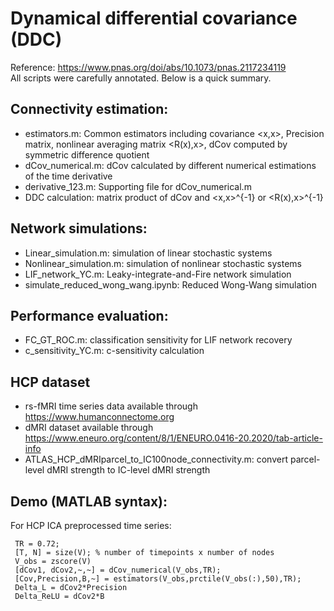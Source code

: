 # Dynamical differential covariance (DDC)
Reference: https://www.pnas.org/doi/abs/10.1073/pnas.2117234119  <br />
All scripts were carefully annotated. Below is a quick summary.
## Connectivity estimation:
  * estimators.m: Common estimators including covariance <x,x>, Precision matrix, nonlinear averaging matrix <R(x),x>, dCov computed by symmetric difference quotient 
  * dCov_numerical.m: dCov calculated by different numerical estimations of the time derivative
  * derivative_123.m: Supporting file for dCov_numerical.m
  * DDC calculation: matrix product of dCov and  <x,x>^{-1} or <R(x),x>^{-1}
## Network simulations:
  * Linear_simulation.m: simulation of linear stochastic systems
  * Nonlinear_simulation.m: simulation of nonlinear stochastic systems
  * LIF_network_YC.m: Leaky-integrate-and-Fire network simulation
  * simulate_reduced_wong_wang.ipynb: Reduced Wong-Wang simulation
## Performance evaluation: 
* FC_GT_ROC.m: classification sensitivity for LIF network recovery
* c_sensitivity_YC.m: c-sensitivity calculation
## HCP dataset
* rs-fMRI time series data available through https://www.humanconnectome.org
* dMRI dataset available through https://www.eneuro.org/content/8/1/ENEURO.0416-20.2020/tab-article-info
* ATLAS_HCP_dMRIparcel_to_IC100node_connectivity.m: convert parcel-level dMRI strength to IC-level dMRI strength
## Demo (MATLAB syntax): 
For HCP ICA preprocessed time series: 
     
     TR = 0.72; 
     [T, N] = size(V); % number of timepoints x number of nodes
     V_obs = zscore(V)
     [dCov1, dCov2,~,~] = dCov_numerical(V_obs,TR);
     [Cov,Precision,B,~] = estimators(V_obs,prctile(V_obs(:),50),TR);
     Delta_L = dCov2*Precision
     Delta_ReLU = dCov2*B

